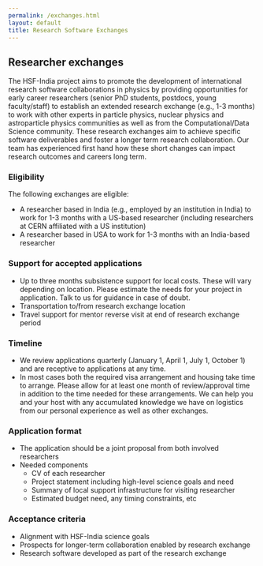 ```yaml
---
permalink: /exchanges.html
layout: default
title: Research Software Exchanges
---
```


## Researcher exchanges 

The HSF-India project aims to promote the
development of international research software collaborations in physics
by providing opportunities for early career researchers (senior PhD students, postdocs, young faculty/staff)
to establish an extended research exchange (e.g., 1-3 months) to work with other experts in
particle physics, nuclear physics and astroparticle physics communities
as well as from the Computational/Data Science community. These research exchanges aim
to achieve specific software deliverables and foster a longer term research collaboration. Our team
has experienced first hand how these short changes can impact research outcomes and careers long term.

### Eligibility
The following exchanges are eligible:
  * A researcher based in India (e.g., employed by an institution in India) to work for 1-3 months with a US-based researcher (including researchers at CERN affiliated with a US institution)
  * A researcher based in USA to work for 1-3 months with an India-based researcher

### Support for accepted applications 
  * Up to three months subsistence support for local costs. These will vary depending on location. Please estimate the needs for your project in application. Talk to us for guidance in case of doubt.
  * Transportation to/from research exchange location
  * Travel support for mentor reverse visit at end of research exchange period 

### Timeline
  * We review applications quarterly (January 1, April 1, July 1, October 1) and are receptive to applications at any time.
  * In most cases both the required visa arrangement and housing take time to arrange. Please allow for at least one month of review/approval time in addition to the time needed for these arrangements. We can help you and your host with any accumulated knowledge we have on logistics from our personal experience as well as other exchanges.

### Application format
  * The application should be a joint proposal from both involved researchers
  * Needed components
    * CV of each researcher
    * Project statement including high-level science goals and need
    * Summary of local support infrastructure for visiting researcher
    * Estimated budget need, any timing constraints, etc

### Acceptance criteria
  * Alignment with HSF-India science goals
  * Prospects for longer-term collaboration enabled by research exchange
  * Research software developed as part of the research exchange

